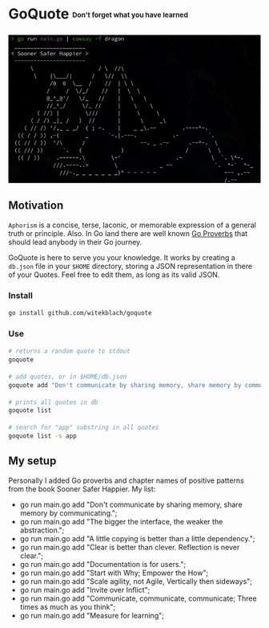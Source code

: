 # GoQuote <sub><sup><sub><sup>Don't forget what you have learned

![goquote_dragon.png](/assets/goquote_dragon.png)

## Motivation

`Aphorism` is a concise, terse, laconic, or memorable expression of a general truth or principle. Also. In Go land there
are well known [Go Proverbs](https://go-proverbs.github.io/) that should lead anybody in their Go journey.

GoQuote is here to serve you your knowledge. It works by creating a `db.json` file in your `$HOME` directory, storing a
JSON representation in there of your Quotes. Feel free to edit them, as long as its valid JSON.

### Install

```bash
go install github.com/witekblach/goquote
```

### Use

```bash
# returns a random quote to stdout
goquote

# add quotes, or in $HOME/db.json
goquote add "Don't communicate by sharing memory, share memory by communicating."

# prints all quotes in db
goquote list

# search for "app" substring in all quotes
goquote list -s app
```

## My setup

Personally I added Go proverbs and chapter names of positive patterns from the book Sooner Safer Happier. My list:

* go run main.go add "Don't communicate by sharing memory, share memory by communicating.";
* go run main.go add "The bigger the interface, the weaker the abstraction.";
* go run main.go add "A little copying is better than a little dependency.";
* go run main.go add "Clear is better than clever. Reflection is never clear.";
* go run main.go add "Documentation is for users.";
* go run main.go add "Start with Why; Empower the How";
* go run main.go add "Scale agility, not Agile, Vertically then sideways";
* go run main.go add "Invite over Inflict";
* go run main.go add "Communicate, communicate, communicate; Three times as much as you think";
* go run main.go add "Measure for learning";
